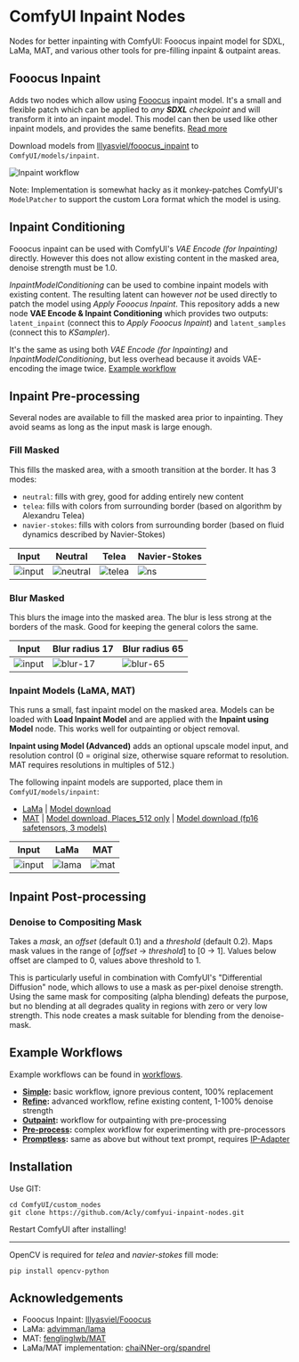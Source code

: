 # ComfyUI Inpaint Nodes

Nodes for better inpainting with ComfyUI: Fooocus inpaint model for SDXL, LaMa, MAT,
and various other tools for pre-filling inpaint & outpaint areas.


## Fooocus Inpaint

Adds two nodes which allow using [Fooocus](https://github.com/lllyasviel/Fooocus) inpaint model.
It's a small and flexible patch which can be applied to _any **SDXL** checkpoint_ and will transform
it into an inpaint model. This model can then be used like other inpaint models, and provides the
same benefits. [Read more](https://github.com/lllyasviel/Fooocus/discussions/414)

Download models from [lllyasviel/fooocus_inpaint](https://huggingface.co/lllyasviel/fooocus_inpaint/tree/main) to `ComfyUI/models/inpaint`.

![Inpaint workflow](media/inpaint.png)

Note: Implementation is somewhat hacky as it monkey-patches ComfyUI's `ModelPatcher` to support
the custom Lora format which the model is using.


## Inpaint Conditioning

Fooocus inpaint can be used with ComfyUI's _VAE Encode (for Inpainting)_ directly. However this does
not allow existing content in the masked area, denoise strength must be 1.0.

_InpaintModelConditioning_ can be used to combine inpaint models with existing content. The resulting
latent can however _not_ be used directly to patch the model using _Apply Fooocus Inpaint_. This repository
adds a new node **VAE Encode & Inpaint Conditioning** which provides two outputs: `latent_inpaint` (connect
this to _Apply Fooocus Inpaint_) and `latent_samples` (connect this to _KSampler_).

It's the same as using both _VAE Encode (for Inpainting)_ and _InpaintModelConditioning_, but less overhead
because it avoids VAE-encoding the image twice. [Example workflow](workflows/inpaint-refine.json)


## Inpaint Pre-processing

Several nodes are available to fill the masked area prior to inpainting. They avoid seams as long as the
input mask is large enough.

### Fill Masked

This fills the masked area, with a smooth transition at the border. It has 3 modes:
* `neutral`: fills with grey, good for adding entirely new content
* `telea`: fills with colors from surrounding border (based on algorithm by Alexandru Telea)
* `navier-stokes`: fills with colors from surrounding border (based on fluid dynamics described by Navier-Stokes)

| Input | Neutral | Telea | Navier-Stokes |
|-|-|-|-|
| ![input](media/preprocess-input.png) | ![neutral](media/preprocess-neutral.png) | ![telea](media/preprocess-telea.png) | ![ns](media/preprocess-navier-stokes.png)

### Blur Masked

This blurs the image into the masked area. The blur is less strong at the borders of the mask.
Good for keeping the general colors the same.

| Input | Blur radius 17 | Blur radius 65 |
|-|-|-|
| ![input](media/preprocess-input.png) | ![blur-17](media/preprocess-blur-17.png) | ![blur-65](media/preprocess-blur-65.png) |

### Inpaint Models (LaMA, MAT)

This runs a small, fast inpaint model on the masked area. Models can be loaded with **Load Inpaint Model**
and are applied with the **Inpaint using Model** node. This works well for outpainting or object removal.

**Inpaint using Model (Advanced)** adds an optional upscale model input, and resolution control (0 = original size, otherwise square reformat to resolution. MAT requires resolutions in multiples of 512.)

The following inpaint models are supported, place them in `ComfyUI/models/inpaint`:
- [LaMa](https://github.com/advimman/lama) | [Model download](https://github.com/Sanster/models/releases/download/add_big_lama/big-lama.pt)
- [MAT](https://github.com/fenglinglwb/MAT) | [Model download, Places_512 only](https://github.com/Sanster/models/releases/download/add_mat/Places_512_FullData_G.pth) | [Model download (fp16 safetensors, 3 models)](https://huggingface.co/spacepxl/MAT-inpainting-fp16/tree/main)

| Input | LaMa | MAT |
|-|-|-|
| ![input](media/preprocess-input.png) | ![lama](media/preprocess-lama.png) | ![mat](media/preprocess-mat.png) |


## Inpaint Post-processing

### Denoise to Compositing Mask

Takes a _mask_, an _offset_ (default 0.1) and a _threshold_ (default 0.2).
Maps mask values in the range of \[_offset_ → _threshold_\] to \[0 → 1\].
Values below offset are clamped to 0, values above threshold to 1.

This is particularly useful in combination with ComfyUI's "Differential Diffusion" node, which allows to use a mask as per-pixel denoise strength.
Using the same mask for compositing (alpha blending) defeats the purpose, but no blending at all degrades quality in regions with zero or very low strength. This node creates a mask suitable for blending from the denoise-mask.


## Example Workflows

Example workflows can be found in [workflows](workflows).

* **[Simple](https://raw.githubusercontent.com/Acly/comfyui-inpaint-nodes/main/workflows/inpaint-simple.json):** basic workflow, ignore previous content, 100% replacement
* **[Refine](https://raw.githubusercontent.com/Acly/comfyui-inpaint-nodes/main/workflows/inpaint-refine.json):** advanced workflow, refine existing content, 1-100% denoise strength
* **[Outpaint](https://raw.githubusercontent.com/Acly/comfyui-inpaint-nodes/main/workflows/outpaint.json):** workflow for outpainting with pre-processing
* **[Pre-process](https://raw.githubusercontent.com/Acly/comfyui-inpaint-nodes/main/workflows/inpaint-preprocess.json):** complex workflow for experimenting with pre-processors
* **[Promptless](https://raw.githubusercontent.com/Acly/comfyui-inpaint-nodes/main/workflows/inpaint-promptless.json):** same as above but without text prompt, requires [IP-Adapter](https://github.com/cubiq/ComfyUI_IPAdapter_plus)


## Installation

Use GIT:
```
cd ComfyUI/custom_nodes
git clone https://github.com/Acly/comfyui-inpaint-nodes.git
```

Restart ComfyUI after installing!

---

OpenCV is required for _telea_ and _navier-stokes_ fill mode:
```
pip install opencv-python
```

## Acknowledgements

* Fooocus Inpaint: [lllyasviel/Fooocus](https://github.com/lllyasviel/Fooocus)
* LaMa: [advimman/lama](https://github.com/advimman/lama)
* MAT: [fenglinglwb/MAT](https://github.com/fenglinglwb/MAT)
* LaMa/MAT implementation: [chaiNNer-org/spandrel](https://github.com/chaiNNer-org/spandrel)
